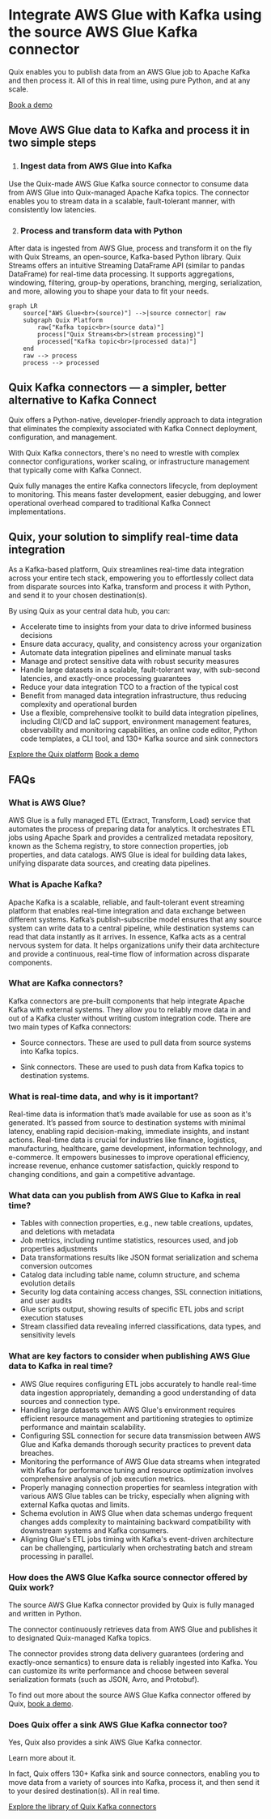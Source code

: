 <!--- BEGIN MARKDOWN --->
# Integrate AWS Glue with Kafka using the source AWS Glue Kafka connector

Quix enables you to publish data from an AWS Glue job to Apache Kafka and then process it. All of this in real time, using pure Python, and at any scale. 

[Book a demo](https://share.hsforms.com/1iW0TmZzKQMChk0lxd_tGiw4yjw2)

## Move AWS Glue data to Kafka and process it in two simple steps

1. ### Ingest data from AWS Glue into Kafka

Use the Quix-made AWS Glue Kafka source connector to consume data from AWS Glue into Quix-managed Apache Kafka topics. The connector enables you to stream data in a scalable, fault-tolerant manner, with consistently low latencies. 

2. ### Process and transform data with Python

After data is ingested from AWS Glue, process and transform it on the fly with Quix Streams, an open-source, Kafka-based Python library. Quix Streams offers an intuitive Streaming DataFrame API (similar to pandas DataFrame) for real-time data processing. It supports aggregations, windowing, filtering, group-by operations, branching, merging, serialization, and more, allowing you to shape your data to fit your needs. 

```mermaid
graph LR
    source["AWS Glue<br>(source)"] -->|source connector| raw
    subgraph Quix Platform
        raw["Kafka topic<br>(source data)"]
        process["Quix Streams<br>(stream processing)"]
        processed["Kafka topic<br>(processed data)"]
    end
    raw --> process
    process --> processed
```

## Quix Kafka connectors — a simpler, better alternative to Kafka Connect

Quix offers a Python-native, developer-friendly approach to data integration that eliminates the complexity associated with Kafka Connect deployment, configuration, and management. 

With Quix Kafka connectors, there's no need to wrestle with complex connector configurations, worker scaling, or infrastructure management that typically come with Kafka Connect.

Quix fully manages the entire Kafka connectors lifecycle, from deployment to monitoring. This means faster development, easier debugging, and lower operational overhead compared to traditional Kafka Connect implementations.

## Quix, your solution to simplify real-time data integration

As a Kafka-based platform, Quix streamlines real-time data integration across your entire tech stack, empowering you to effortlessly collect data from disparate sources into Kafka, transform and process it with Python, and send it to your chosen destination(s).

By using Quix as your central data hub, you can:

* Accelerate time to insights from your data to drive informed business decisions  
* Ensure data accuracy, quality, and consistency across your organization  
* Automate data integration pipelines and eliminate manual tasks  
* Manage and protect sensitive data with robust security measures  
* Handle large datasets in a scalable, fault-tolerant way, with sub-second latencies, and exactly-once processing guarantees  
* Reduce your data integration TCO to a fraction of the typical cost  
* Benefit from managed data integration infrastructure, thus reducing complexity and operational burden  
* Use a flexible, comprehensive toolkit to build data integration pipelines, including CI/CD and IaC support, environment management features, observability and monitoring capabilities, an online code editor, Python code templates, a CLI tool, and 130+ Kafka source and sink connectors

[Explore the Quix platform](https://portal.demo.quix.io/pipeline?workspace=demo-gametelemetrytemplate-prod)          [Book a demo](https://share.hsforms.com/1iW0TmZzKQMChk0lxd_tGiw4yjw2)

## FAQs

### What is AWS Glue?

AWS Glue is a fully managed ETL (Extract, Transform, Load) service that automates the process of preparing data for analytics. It orchestrates ETL jobs using Apache Spark and provides a centralized metadata repository, known as the Schema registry, to store connection properties, job properties, and data catalogs. AWS Glue is ideal for building data lakes, unifying disparate data sources, and creating data pipelines.

### What is Apache Kafka?

Apache Kafka is a scalable, reliable, and fault-tolerant event streaming platform that enables real-time integration and data exchange between different systems. Kafka’s publish-subscribe model ensures that any source system can write data to a central pipeline, while destination systems can read that data instantly as it arrives. In essence, Kafka acts as a central nervous system for data. It helps organizations unify their data architecture and provide a continuous, real-time flow of information across disparate components.

### What are Kafka connectors?

Kafka connectors are pre-built components that help integrate Apache Kafka with external systems. They allow you to reliably move data in and out of a Kafka cluster without writing custom integration code. There are two main types of Kafka connectors:

* Source connectors. These are used to pull data from source systems into Kafka topics.

* Sink connectors. These are used to push data from Kafka topics to destination systems.

### What is real-time data, and why is it important?

Real-time data is information that’s made available for use as soon as it's generated. It’s passed from source to destination systems with minimal latency, enabling rapid decision-making, immediate insights, and instant actions. Real-time data is crucial for industries like finance, logistics, manufacturing, healthcare, game development, information technology, and e-commerce. It empowers businesses to improve operational efficiency, increase revenue, enhance customer satisfaction, quickly respond to changing conditions, and gain a competitive advantage.

### What data can you publish from AWS Glue to Kafka in real time?

* Tables with connection properties, e.g., new table creations, updates, and deletions with metadata  
* Job metrics, including runtime statistics, resources used, and job properties adjustments  
* Data transformations results like JSON format serialization and schema conversion outcomes  
* Catalog data including table name, column structure, and schema evolution details  
* Security log data containing access changes, SSL connection initiations, and user audits  
* Glue scripts output, showing results of specific ETL jobs and script execution statuses  
* Stream classified data revealing inferred classifications, data types, and sensitivity levels

### What are key factors to consider when publishing AWS Glue data to Kafka in real time?

* AWS Glue requires configuring ETL jobs accurately to handle real-time data ingestion appropriately, demanding a good understanding of data sources and connection type.   
* Handling large datasets within AWS Glue's environment requires efficient resource management and partitioning strategies to optimize performance and maintain scalability.  
* Configuring SSL connection for secure data transmission between AWS Glue and Kafka demands thorough security practices to prevent data breaches.  
* Monitoring the performance of AWS Glue data streams when integrated with Kafka for performance tuning and resource optimization involves comprehensive analysis of job execution metrics.  
* Properly managing connection properties for seamless integration with various AWS Glue tables can be tricky, especially when aligning with external Kafka quotas and limits.  
* Schema evolution in AWS Glue when data schemas undergo frequent changes adds complexity to maintaining backward compatibility with downstream systems and Kafka consumers.  
* Aligning Glue's ETL jobs timing with Kafka's event-driven architecture can be challenging, particularly when orchestrating batch and stream processing in parallel.

### How does the AWS Glue Kafka source connector offered by Quix work?

The source AWS Glue Kafka connector provided by Quix is fully managed and written in Python. 

The connector continuously retrieves data from AWS Glue and publishes it to designated Quix-managed Kafka topics.  

The connector provides strong data delivery guarantees (ordering and exactly-once semantics) to ensure data is reliably ingested into Kafka. You can customize its write performance and choose between several serialization formats (such as JSON, Avro, and Protobuf).  

To find out more about the source AWS Glue Kafka connector offered by Quix, [book a demo](https://share.hsforms.com/1iW0TmZzKQMChk0lxd_tGiw4yjw2).

### Does Quix offer a sink AWS Glue Kafka connector too?

Yes, Quix also provides a sink AWS Glue Kafka connector.

Learn more about it.

In fact, Quix offers 130+ Kafka sink and source connectors, enabling you to move data from a variety of sources into Kafka, process it, and then send it to your desired destination(s). All in real time.

[Explore the library of Quix Kafka connectors](https://quix.io/connectors)
<!--- END MARKDOWN --->